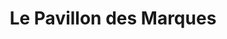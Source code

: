 ---
title: "Le Pavillon des Marques"
url: /epinay-sur-seine/le-pavillon-des-marques/
shop: Kleidung
---